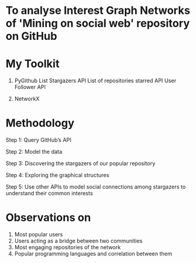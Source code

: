 #  To analyse Interest Graph Networks of 'Mining on social web' repository on GitHub

# My Toolkit

1) PyGithub 
   List Stargazers API
   List of repositories starred API
   User Follower API 
   
2) NetworkX

# Methodology
Step 1: Query GitHub’s API

Step 2: Model the data 

Step 3: Discovering the stargazers of our popular repository 

Step 4: Exploring the graphical structures

Step 5: Use other APIs to model social connections among stargazers to understand their common interests 


# Observations on 

1) Most popular users 
2) Users acting as a bridge between two communities
3) Most engaging repositories of the network
4) Popular programming languages and correlation between them



